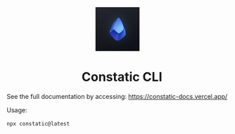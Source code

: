 <div align="center">
  <img src="./assets/icon.png" alt="Icon" width="100" height="100">
  <div style="margin-left: 20px;">

  # Constatic CLI
  
  </div>
</div>

See the full documentation by accessing: https://constatic-docs.vercel.app/

Usage: 
```bash
npx constatic@latest
```
